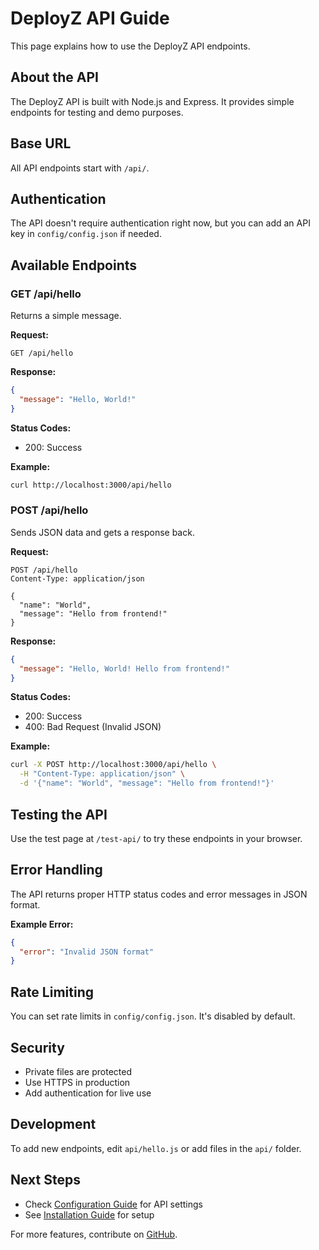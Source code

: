 # DeployZ API Guide

This page explains how to use the DeployZ API endpoints.

## About the API

The DeployZ API is built with Node.js and Express. It provides simple endpoints for testing and demo purposes.

## Base URL

All API endpoints start with `/api/`.

## Authentication

The API doesn't require authentication right now, but you can add an API key in `config/config.json` if needed.

## Available Endpoints

### GET /api/hello

Returns a simple message.

**Request:**

```http
GET /api/hello
```

**Response:**

```json
{
  "message": "Hello, World!"
}
```

**Status Codes:**
- 200: Success

**Example:**

```bash
curl http://localhost:3000/api/hello
```

### POST /api/hello

Sends JSON data and gets a response back.

**Request:**

```http
POST /api/hello
Content-Type: application/json

{
  "name": "World",
  "message": "Hello from frontend!"
}
```

**Response:**

```json
{
  "message": "Hello, World! Hello from frontend!"
}
```

**Status Codes:**
- 200: Success
- 400: Bad Request (Invalid JSON)

**Example:**

```bash
curl -X POST http://localhost:3000/api/hello \
  -H "Content-Type: application/json" \
  -d '{"name": "World", "message": "Hello from frontend!"}'
```

## Testing the API

Use the test page at `/test-api/` to try these endpoints in your browser.

## Error Handling

The API returns proper HTTP status codes and error messages in JSON format.

**Example Error:**

```json
{
  "error": "Invalid JSON format"
}
```

## Rate Limiting

You can set rate limits in `config/config.json`. It's disabled by default.

## Security

- Private files are protected
- Use HTTPS in production
- Add authentication for live use

## Development

To add new endpoints, edit `api/hello.js` or add files in the `api/` folder.

## Next Steps

- Check [Configuration Guide](#config) for API settings
- See [Installation Guide](#installation) for setup

For more features, contribute on [GitHub](https://github.com/sayrzs/deployz).